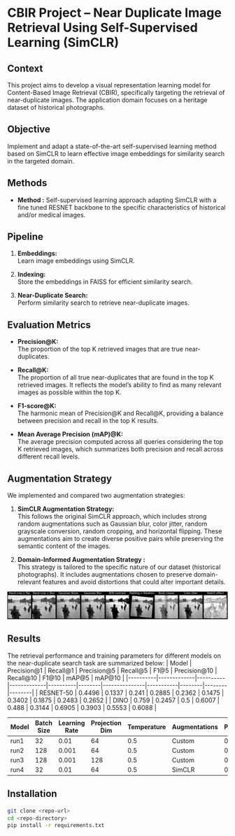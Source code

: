 # CBIR Project – Near Duplicate Image Retrieval Using Self-Supervised Learning (SimCLR)

## Context

This project aims to develop a visual representation learning model for Content-Based Image Retrieval (CBIR), specifically targeting the retrieval of near-duplicate images. The application domain focuses on a heritage dataset of historical photographs.

## Objective

Implement and adapt a state-of-the-art self-supervised learning method based on SimCLR to learn effective image embeddings for similarity search in the targeted domain.

## Methods

- **Method :** Self-supervised learning approach adapting SimCLR with a fine tuned RESNET backbone to the specific characteristics of historical and/or medical images.

## Pipeline

1. **Embeddings:**  
   Learn image embeddings using SimCLR.

2. **Indexing:**  
   Store the embeddings in FAISS for efficient similarity search.

3. **Near-Duplicate Search:**  
   Perform similarity search to retrieve near-duplicate images.
## Evaluation Metrics

- **Precision@K:**  
  The proportion of the top K retrieved images that are true near-duplicates.

- **Recall@K:**  
  The proportion of all true near-duplicates that are found in the top K retrieved images. It reflects the model’s ability to find as many relevant images as possible within the top K.

- **F1-score@K:**  
  The harmonic mean of Precision@K and Recall@K, providing a balance between precision and recall in the top K results.

- **Mean Average Precision (mAP)@K:**  
  The average precision computed across all queries considering the top K retrieved images, which summarizes both precision and recall across different recall levels.

## Augmentation Strategy

We implemented and compared two augmentation strategies:

1. **SimCLR Augmentation Strategy:**  
   This follows the original SimCLR approach, which includes strong random augmentations such as Gaussian blur, color jitter, random grayscale conversion, random cropping, and horizontal flipping. These augmentations aim to create diverse positive pairs while preserving the semantic content of the images.

2. **Domain-Informed Augmentation Strategy :**  
   This strategy is tailored to the specific nature of our dataset (historical photographs). It includes augmentations chosen to preserve domain-relevant features and avoid distortions that could alter important details.

<p align="center">
  <img src="assets/fig1.png"/>
</p>


## Results

The retrieval performance and training parameters for different models on the near-duplicate search task are summarized below:
| Model    | Precision@1 | Recall@1 | Precision@5 | Recall@5 | F1@5   | Precision@10 | Recall@10 | F1@10  | mAP@5  | mAP@10 |
|----------|-------------|----------|-------------|----------|--------|---------------|-----------|--------|--------|--------|
| RESNET-50 | 0.4496      | 0.1337   | 0.241       | 0.2885   | 0.2362 | 0.1475        | 0.3402    | 0.1875 | 0.2483 | 0.2652 |
| DINO     | 0.759       | 0.2457   | 0.5         | 0.6007   | 0.488  | 0.3144        | 0.6905    | 0.3903 | 0.5553 | 0.6088 |

| Model  | Batch Size | Learning Rate | Projection Dim | Temperature | Augmentations | Precision@1 | Recall@1 | Precision@5 | Recall@5 | F1@5   | Precision@10 | Recall@10 | F1@10  | mAP@5  | mAP@10 |
|--------|------------|---------------|----------------|-------------|---------------|-------------|----------|-------------|----------|--------|--------------|-----------|--------|--------|--------|
| run1   | 32         | 0.01          | 64             | 0.5         | Custom        | 0.241       | 0.0602   | 0.1324      | 0.1638   | 0.1323 | 0.0975       | 0.2324    | 0.1265 | 0.1184 | 0.1368 |
| run2   | 128        | 0.001         | 64             | 0.5         | Custom        | 0.446       | 0.1285   | 0.2576      | 0.3249   | 0.2592 | 0.1701       | 0.4071    | 0.2209 | 0.2756 | 0.3032 |
| run3   | 128        | 0.001         | 128            | 0.5         | Custom       | 0.446       | 0.1275   | 0.2345      | 0.2953   | 0.2352 | 0.1745       | 0.4146    | 0.2264 | 0.2411 | 0.2791 |
| run4   | 32         | 0.01          | 64             | 0.5         | SimCLR        | 0.0719      | 0.0142   | 0.0446      | 0.0507   | 0.0432 | 0.0324       | 0.0781    | 0.0417 | 0.0297 | 0.0349 |


## Installation

```bash
git clone <repo-url>
cd <repo-directory>
pip install -r requirements.txt
